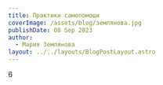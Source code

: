 ```yaml
---
title: Практики самопомощи
coverImage: /assets/blog/землянова.jpg
publishDate: 08 Sep 2023
author:
  - Мария Землянова
layout: ../../layouts/BlogPostLayout.astro
---
```

6